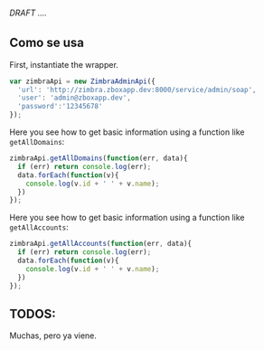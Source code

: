 ###### DRAFT ....

## Como se usa

First, instantiate the wrapper.
```javascript
var zimbraApi = new ZimbraAdminApi({
  'url': 'http://zimbra.zboxapp.dev:8000/service/admin/soap',
  'user': 'admin@zboxapp.dev',
  'password':'12345678'
});
```

Here you see how to get basic information using a function like `getAllDomains`:

```javascript
zimbraApi.getAllDomains(function(err, data){
  if (err) return console.log(err);
  data.forEach(function(v){
    console.log(v.id + ' ' + v.name);
  })
});
```

Here you see how to get basic information using a function like `getAllAccounts`:

```javascript
zimbraApi.getAllAccounts(function(err, data){
  if (err) return console.log(err);
  data.forEach(function(v){
    console.log(v.id + ' ' + v.name);
  })
});
```

## TODOS:

Muchas, pero ya viene.
